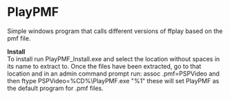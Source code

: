 # PlayPMF
Simple windows program that calls different versions of ffplay based on the pmf file.

<b> Install </b>
<br>
To install run PlayPMF_Install.exe and select the location without spaces in its name to extract to.
Once the files have been extracted, go to that location and in an admin command prompt run:
assoc .pmf=PSPVideo
and then
ftype PSPVideo=%CD%\PlayPMF.exe "%1"
these will set PlayPMF as the default program for .pmf files.
